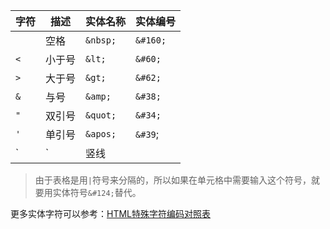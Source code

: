    字符 |   描述   | 实体名称 | 实体编号
 ------ | ------- | ------- | --------
  `` `` | 空格    | `&nbsp;` | `&#160;`
  `<`  | 小于号    | `&lt;`  | `&#60;`
  `>`  | 大于号    | `&gt;`  | `&#62;`
  `&`  | 与号     | `&amp;`  | `&#38;`
  `"`  | 双引号    | `&quot;` | `&#34;`
  `'`  | 单引号   | `&apos;` | `&#39`;
  `|`  | 竖线     |         | `&#124;`
  

  > 由于表格是用`|`符号来分隔的，所以如果在单元格中需要输入这个符号，就要用实体符号`&#124;`替代。

更多实体字符可以参考：[HTML特殊字符编码对照表](https://www.jb51.net/onlineread/htmlchar.htm)


